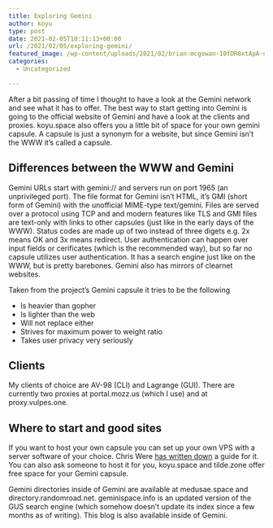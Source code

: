 ```yaml
---
title: Exploring Gemini
author: koyu
type: post
date: 2021-02-05T10:11:13+00:00
url: /2021/02/05/exploring-gemini/
featured_image: /wp-content/uploads/2021/02/brian-mcgowan-I0fDR8xtApA-unsplash.jpg
categories:
  - Uncategorized

---
```

After a bit passing of time I thought to have a look at the Gemini network and see what it has to offer. The best way to start getting into Gemini is going to the official website of Gemini and have a look at the clients and proxies. koyu.space also offers you a little bit of space for your own gemini capsule. A capsule is just a synonym for a website, but since Gemini isn&#8217;t the WWW it&#8217;s called a capsule.

## Differences between the WWW and Gemini

Gemini URLs start with gemini:// and servers run on port 1965 (an unprivileged port). The file format for Gemini isn&#8217;t HTML, it&#8217;s GMI (short form of Gemini) with the unofficial MIME-type text/gemini. Files are served over a protocol using TCP and and modern features like TLS and GMI files are text-only with links to other capsules (just like in the early days of the WWW). Status codes are made up of two instead of three digets e.g. 2x means OK and 3x means redirect. User authentication can happen over input fields or cerificates (which is the recommended way), but so far no capsule utilizes user authentication. It has a search engine just like on the WWW, but is pretty barebones. Gemini also has mirrors of clearnet websites.

Taken from the project&#8217;s Gemini capsule it tries to be the following

  * Is heavier than gopher
  * Is lighter than the web
  * Will not replace either
  * Strives for maximum power to weight ratio
  * Takes user privacy very seriously

## Clients

My clients of choice are AV-98 (CLI) and Lagrange (GUI). There are currently two proxies at portal.mozz.us (which I use) and at proxy.vulpes.one.

## Where to start and good sites

If you want to host your own capsule you can set up your own VPS with a server software of your choice. Chris Were <a href="https://portal.mozz.us/gemini/gem.chriswere.uk/gemserver.gmi" target="_blank" rel="noreferrer noopener">has written down</a> a guide for it. You can also ask someone to host it for you, koyu.space and tilde.zone offer free space for your Gemini capsule.

Gemini directories inside of Gemini are available at medusae.space and directory.randomroad.net. geminispace.info is an updated version of the GUS search engine (which somehow doesn&#8217;t update its index since a few months as of writing). This blog is also available inside of Gemini.